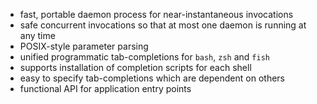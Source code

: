 - fast, portable daemon process for near-instantaneous invocations
- safe concurrent invocations so that at most one daemon is running at any time
- POSIX-style parameter parsing
- unified programmatic tab-completions for `bash`, `zsh` and `fish`
- supports installation of completion scripts for each shell
- easy to specify tab-completions which are dependent on others
- functional API for application entry points